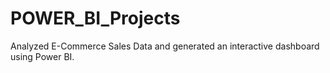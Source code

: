 # POWER_BI_Projects
Analyzed E-Commerce Sales Data and generated an interactive dashboard using Power BI.
